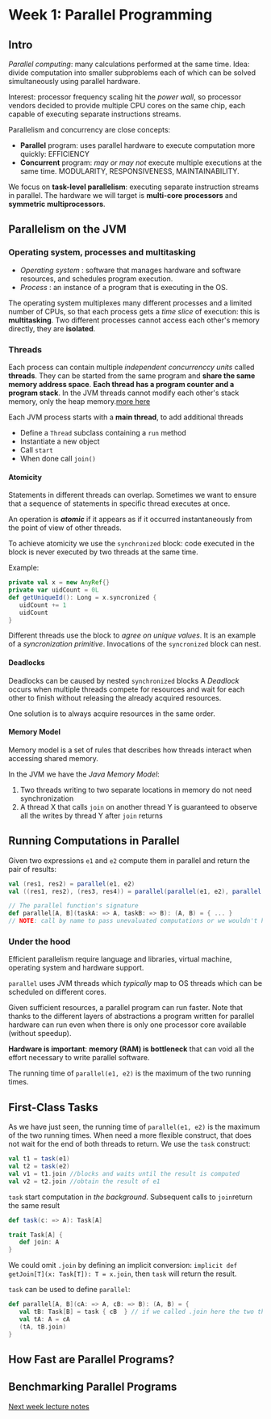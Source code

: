 # Week 1: Parallel Programming

## Intro
*Parallel computing*: many calculations performed at the same time.
Idea: divide computation into smaller subproblems each of which can be solved simultaneously using parallel hardware.

Interest: processor frequency scaling hit the *power wall*, so processor vendors decided to provide multiple CPU cores on the same chip, each capable of executing separate instructions streams.

Parallelism and concurrency are close concepts:

 - **Parallel** program: uses parallel hardware to execute computation more quickly: EFFICIENCY
 - **Concurrent** program: *may or may not* execute multiple executions at the same time. MODULARITY, RESPONSIVENESS, MAINTAINABILITY.

We focus on **task-level parallelism**: executing separate instruction streams in parallel. The hardware we will target is **multi-core processors** and **symmetric multiprocessors**.

## Parallelism on the JVM

### Operating system, processes and multitasking
 - *Operating system* : software that manages hardware and software resources, and schedules program execution.
 - *Process* : an instance of a program that is executing in the OS.

The operating system multiplexes many different processes and a limited number of CPUs, so that each process gets a *time slice* of execution: this is **multitasking**. Two different processes cannot access each other's memory directly, they are **isolated**.

### Threads
Each process can contain multiple *independent concurrenccy units* called **threads**.
They can be started from the same program and **share the same memory address space**. **Each thread has a program counter and a program stack**.
In the JVM threads cannot modify each other's stack memory, only the heap memory.[more here](http://www.journaldev.com/4098/java-heap-memory-vs-stack-memory-difference)

Each JVM process starts with a **main thread**, to add additional threads

 - Define a `Thread` subclass containing a `run` method
 - Instantiate a new object
 - Call `start`
 - When done call `join()`

#### Atomicity
Statements in different threads can overlap. Sometimes we want to ensure that a sequence of statements in specific thread executes at once.

An operation is ***atomic*** if it appears as if it occurred instantaneously from the point of view of other threads.

To achieve atomicity we use the `synchronized` block: code executed in the block is never executed by two threads at the same time.

Example:

```scala
private val x = new AnyRef{}
private var uidCount = 0L
def getUniqueId(): Long = x.syncronized {
   uidCount += 1
   uidCount
}
```

Different threads use the block to *agree on unique values*. It is an example of a *syncronization primitive*.
Invocations of the `syncronized` block can nest.

#### Deadlocks
Deadlocks can be caused by nested `synchronized` blocks
A *Deadlock* occurs when multiple threads compete for resources and wait for each other to finish without releasing the already acquired resources.

One solution is to always acquire resources in the same order.

#### Memory Model
Memory model is a set of rules that describes how threads interact when accessing shared memory.

In the JVM we have the *Java Memory Model*:

 1. Two threads writing to two separate locations in memory do not need synchronization
 2. A thread X that calls `join` on another thread Y is guaranteed to observe all the writes by thread Y after `join` returns

## Running Computations in Parallel
Given two expressions `e1` and `e2` compute them in parallel and return the pair of results:

```scala
val (res1, res2) = parallel(e1, e2)
val ((res1, res2), (res3, res4)) = parallel(parallel(e1, e2), parallel(e3, e4))

// The parallel function's signature
def parallel[A, B](taskA: => A, taskB: => B): (A, B) = { ... }
// NOTE: call by name to pass unevaluated computations or we wouldn't have parallel computations
```

### Under the hood
Efficient parallelism require language and libraries, virtual machine, operating system and hardware support.

`parallel` uses JVM threads which *typically* map to OS threads which can be scheduled on different cores.

Given sufficient resources, a parallel program can run faster.
Note that thanks to the different layers of abstractions a program written for parallel hardware can run even when there is only one processor core available (without speedup).

**Hardware is important**: **memory (RAM) is bottleneck** that can void all the effort necessary to write parallel software.

The running time of `parallel(e1, e2)` is the maximum of the two running times.

## First-Class Tasks
As we have just seen, the running time of `parallel(e1, e2)` is the maximum of the two running times. When need a more flexible construct, that does not wait for the end of both threads to return.
We use the `task` construct:

```scala
val t1 = task(e1)
val t2 = task(e2)
val v1 = t1.join //blocks and waits until the result is computed
val v2 = t2.join //obtain the result of e1
```

`task` start computation in *the background*. Subsequent calls to `join`return the same result

```scala
def task(c: => A): Task[A]

trait Task[A] {
   def join: A
}
```
We could omit `.join` by defining an implicit conversion: `implicit def getJoin[T](x: Task[T]): T = x.join`, then `task` will return the result.

`task` can be used to define `parallel`:

```scala
def parallel[A, B](cA: => A, cB: => B): (A, B) = {
   val tB: Task[B] = task { cB  } // if we called .join here the two threads would be executed sequentially and not in parallel
   val tA: A = cA
   (tA, tB.join)
}

```

## How Fast are Parallel Programs?

## Benchmarking Parallel Programs



[Next week lecture notes](PARA-Week2.md)
